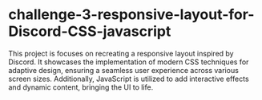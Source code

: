 # challenge-3-responsive-layout-for-Discord-CSS-javascript
This project is focuses on recreating a responsive layout inspired by Discord. It showcases the implementation of modern CSS techniques for adaptive design, ensuring a seamless user experience across various screen sizes. Additionally, JavaScript is utilized to add interactive effects and dynamic content, bringing the UI to life.
